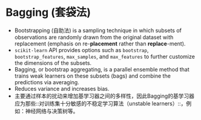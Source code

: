 # Bagging (套袋法)

* Bootstrapping (自助法) is a sampling technique in which subsets of observations are randomly drawn from the original dataset with replacement (emphasis on re-**placement** rather than **replace**-ment). 
* `scikit-learn` API provides options such as `bootstrap`, `bootstrap_features`, `max_samples`, and `max_features` to further customize the dimensions of the subsets.
* Bagging, or bootstrap aggregating, is a parallel ensemble method that trains weak learners on these subsets (bags) and combine the predictions via averaging.
* Reduces variance and increases bias.
* 主要通过样本的扰动来增加基学习器之间的多样性，因此Bagging的基学习器应为那些::对训练集十分敏感的不稳定学习算法（unstable learners）::，例如：神经网络与决策树等。

